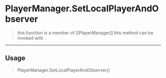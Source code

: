 # PlayerManager.SetLocalPlayerAndObserver
> this function is a member of [[PlayerManager]]
> this method can be invoked with `.`
-----
## Usage
> PlayerManager.SetLocalPlayerAndObserver()
